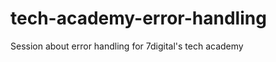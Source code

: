 tech-academy-error-handling
===========================

Session about error handling for 7digital's tech academy
